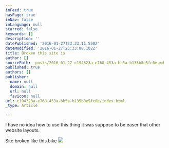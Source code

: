 ```yaml
---
inFeed: true
hasPage: true
inNav: false
inLanguage: null
starred: false
keywords: []
description: ''
datePublished: '2016-01-27T23:33:11.550Z'
dateModified: '2016-01-27T23:33:08.102Z'
title: Broken this site is
author: []
sourcePath: _posts/2016-01-27-c194323a-e768-453a-bb5a-b135b8e5fc0e.md
published: true
authors: []
publisher:
  name: null
  domain: null
  url: null
  favicon: null
url: c194323a-e768-453a-bb5a-b135b8e5fc0e/index.html
_type: Article

---
```

I have no idea how to use this thing it was suppose to be easer that other website layouts.

Site broken like this bike
![](https://the-grid-user-content.s3-us-west-2.amazonaws.com/6c8eb312-e3e1-4889-ac79-8b40f70b4f0a.JPG)